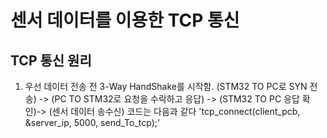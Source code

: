 # 센서 데이터를 이용한 TCP 통신

## TCP 통신 원리
1. 우선 데이터 전송 전 3-Way HandShake를 시작함.
(STM32 TO PC로 SYN 전송) -> (PC TO STM32로 요청을 수락하고 응답) -> (STM32 TO PC 응답 확인)-> (센서 데이터 송수신) 코드는 다음과 같다
'tcp_connect(client_pcb, &server_ip, 5000, send_To_tcp);'
